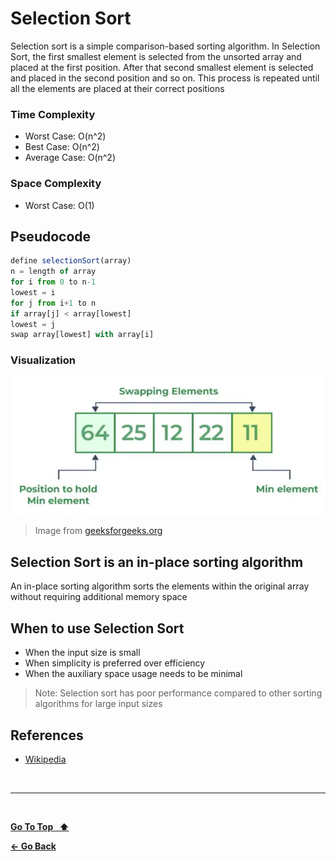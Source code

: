 # Selection Sort

Selection sort is a simple comparison-based sorting algorithm. In Selection Sort, the first smallest element is selected from the unsorted array and placed at the first position. After that second smallest element is selected and placed in the second position and so on. This process is repeated until all the elements are placed at their correct positions

### Time Complexity

- Worst Case: O(n^2)
- Best Case: O(n^2)
- Average Case: O(n^2)

### Space Complexity

- Worst Case: O(1)

## Pseudocode

```js
define selectionSort(array)
n = length of array
for i from 0 to n-1
lowest = i
for j from i+1 to n
if array[j] < array[lowest]
lowest = j
swap array[lowest] with array[i]
```

### Visualization

![Selection Sort](./selection-sort.webp 'Selection Sort')

> Image from [geeksforgeeks.org](https://www.geeksforgeeks.org/selection-sort)

## Selection Sort is an in-place sorting algorithm

An in-place sorting algorithm sorts the elements within the original array without requiring additional memory space

## When to use Selection Sort

- When the input size is small
- When simplicity is preferred over efficiency
- When the auxiliary space usage needs to be minimal

> Note: Selection sort has poor performance compared to other sorting algorithms for large input sizes

## References

- [Wikipedia](https://en.wikipedia.org/wiki/Selection_sort?useskin=vector)

&nbsp;

---

&nbsp;

[**Go To Top &nbsp; ⬆️**](#selection-sort)

[**← Go Back**](./README.md)

&nbsp;
